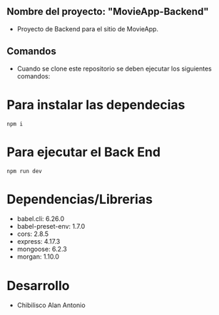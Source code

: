 ## **Nombre del proyecto: "MovieApp-Backend"**

- Proyecto de Backend para el sitio de MovieApp.


## **Comandos**

- Cuando se clone este repositorio se deben ejecutar los siguientes comandos:
# ****Para instalar las dependecias****
`npm i`
# ****Para ejecutar el Back End****
`npm run dev`
# **Dependencias/Librerias**

- babel.cli: 6.26.0
- babel-preset-env: 1.7.0
- cors: 2.8.5
- express: 4.17.3
- mongoose: 6.2.3
- morgan: 1.10.0

# **Desarrollo**

- Chibilisco Alan Antonio